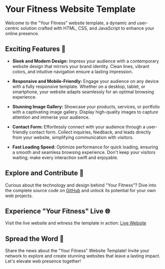 # Your Fitness Website Template

Welcome to the "Your Fitness" website template, a dynamic and user-centric solution crafted with HTML, CSS, and JavaScript to enhance your online presence.

## Exciting Features 🌟

- **Sleek and Modern Design:** Impress your audience with a contemporary website design that mirrors your brand identity. Clean lines, vibrant colors, and intuitive navigation ensure a lasting impression.

- **Responsive and Mobile-Friendly:** Engage your audience on any device with a fully responsive template. Whether on a desktop, tablet, or smartphone, your website adapts seamlessly for an optimal browsing experience.

- **Stunning Image Gallery:** Showcase your products, services, or portfolio with a captivating image gallery. Display high-quality images to capture attention and immerse your audience.

- **Contact Form:** Effortlessly connect with your audience through a user-friendly contact form. Collect inquiries, feedback, and leads directly from your website, simplifying communication with visitors.

- **Fast Loading Speed:** Optimize performance for quick loading, ensuring a smooth and seamless browsing experience. Don't keep your visitors waiting; make every interaction swift and enjoyable.

## Explore and Contribute 🚀

Curious about the technology and design behind "Your Fitness"? Dive into the complete source code on [GitHub](https://lnkd.in/eHDYASWq) and unlock its potential for your own web projects.

## Experience "Your Fitness" Live 🌐

Visit the live website and witness the template in action: [Live Website](https://lnkd.in/enHTt4Vd)

## Spread the Word 📢

Share the news about the "Your Fitness" Website Template! Invite your network to explore and create stunning websites that leave a lasting impact. Let's elevate web presence together!
